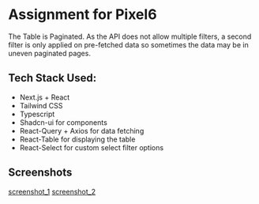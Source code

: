 # Assignment for Pixel6

The Table is Paginated. As the API does not allow multiple filters, a second filter is only applied on pre-fetched data so sometimes the data may be in uneven paginated pages.

## Tech Stack Used:

- Next.js + React
- Tailwind CSS
- Typescript
- Shadcn-ui for components
- React-Query + Axios for data fetching
- React-Table for displaying the table
- React-Select for custom select filter options

## Screenshots

[screenshot_1](https://postimg.cc/bSnS4XWC)
[screenshot_2](https://postimg.cc/ftp0HW2S)
